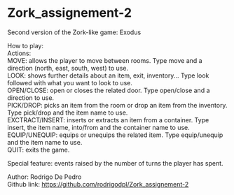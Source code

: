 # Zork_assignement-2
Second version of the Zork-like game: Exodus

How to play:     
Actions:      
MOVE: allows the player to move between rooms. Type move and a direction (north, east, south, west) to use.      
LOOK: shows further details about an item, exit, inventory... Type look followed with what you want to look to use.       
OPEN/CLOSE: open or closes the related door. Type open/close and a direction to use.       
PICK/DROP: picks an item from the room or drop an item from the inventory.  Type pick/drop and the item name to use.       
EXCTRACT/INSERT: inserts or extracts an item from a container. Type insert, the item name, into/from and the container name to use.     
EQUIP/UNEQUIP: equips or unequips the related item. Type equip/unequip and the item name to use.        
QUIT: exits the game.

Special feature: events raised by the number of turns the player has spent.


Author: Rodrigo De Pedro     
Github link: https://github.com/rodrigodpl/Zork_assignement-2
